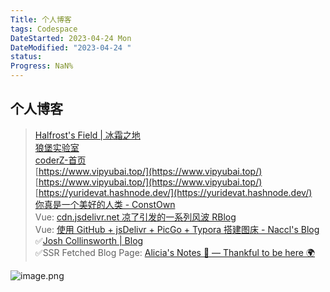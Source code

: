 ```yaml
---
Title: 个人博客
tags: Codespace
DateStarted: 2023-04-24 Mon
DateModified: "2023-04-24 "
status:
Progress: NaN%
---
```


## 个人博客

> [Halfrost's Field | 冰霜之地](https://halfrost.com/)  
> [狼堡实验室](https://blog.xieqingxin.com/)  
> [coderZ-首页](https://coderzblog.cn/)  
> [https://www.vipyubai.top/](https://www.vipyubai.top/)  
> [https://www.vipyubai.top/](https://www.vipyubai.top/)  
> [https://yuridevat.hashnode.dev/](https://yuridevat.hashnode.dev/)  
> [你真是一个美好的人类 - ConstOwn](https://blog.juanertu.com/)  
> Vue: [cdn.jsdelivr.net 凉了引发的一系列风波 RBlog](https://raxcl.cn/blog/6)  
> Vue: [使用 GitHub + jsDelivr + PicGo + Typora 搭建图床 - Naccl's Blog](https://naccl.top/blog/11)  
> ✅[Josh Collinsworth | Blog](https://joshcollinsworth.com/blog)  
> ✅SSR Fetched Blog Page: [Alicia's Notes 🚀 — Thankful to be here 🌍](https://notes.aliciasykes.com/)

![image.png](https://cdn.nlark.com/yuque/0/2022/png/29677165/1667960934996-a852b398-ea48-467e-bdfb-03b2f36bcf59.png#averageHue=%23e6e1da&clientId=u7577f880-49d0-4&crop=0&crop=0&crop=1&crop=1&from=paste&height=698&id=u095316b3&margin=%5Bobject%20Object%5D&name=image.png&originHeight=1449&originWidth=1693&originalType=binary&ratio=1&rotation=0&showTitle=false&size=1029565&status=done&style=none&taskId=u3426ec33-2985-4e44-ac91-7d6e08bf122&title=&width=815)
